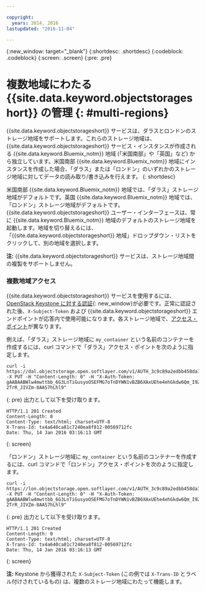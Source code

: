 ```yaml
---

copyright:
  years: 2014, 2016
lastupdated: "2016-11-04"

---
```

{:new_window: target="_blank"}
{:shortdesc: .shortdesc}
{:codeblock: .codeblock}
{:screen: .screen}
{:pre: .pre}

# 複数地域にわたる {{site.data.keyword.objectstorageshort}} の管理 {: #multi-regions}


{{site.data.keyword.objectstorageshort}} サービスは、ダラスとロンドンのストレージ地域をサポートします。これらのストレージ地域は、{{site.data.keyword.objectstorageshort}} サービス・インスタンスが作成される {{site.data.keyword.Bluemix_notm}} 地域 (「米国南部」や「英国」など) から独立しています。米国南部 {{site.data.keyword.Bluemix_notm}} 地域にインスタンスを作成した場合、「ダラス」または「ロンドン」のいずれかのストレージ地域に対してデータの読み取り/書き込みを行えます。
{: shortdesc}

米国南部 {{site.data.keyword.Bluemix_notm}} 地域では、「ダラス」ストレージ地域がデフォルトです。英国 {{site.data.keyword.Bluemix_notm}} 地域では、「ロンドン」ストレージ地域がデフォルトです。{{site.data.keyword.objectstorageshort}} ユーザー・インターフェースは、常に {{site.data.keyword.Bluemix_notm}} 地域のデフォルトのストレージ地域を起動します。地域を切り替えるには、「{{site.data.keyword.objectstorageshort}} 地域」ドロップダウン・リストをクリックして、別の地域を選択します。

**注:** {{site.data.keyword.objectstorageshort}} サービスは、ストレージ地域間の複製をサポートしません。

### 複数地域アクセス

{{site.data.keyword.objectstorageshort}} サービスを使用するには、[OpenStack Keystone に対する認証](../ObjectStorage/os_security.html#keystone-authentication){: new_window}が必要です。正常に認証された後、`X-Subject-Token` および {{site.data.keyword.objectstorageshort}} エンドポイントが応答内で使用可能になります。各ストレージ地域で、[アクセス・ポイント](../ObjectStorage/os_api.html#access-points)が異なります。


例えば、「ダラス」ストレージ地域に `my_container` という名前のコンテナーを作成するには、curl コマンドで「ダラス」アクセス・ポイントを次のように指定します。

  ```
  curl -i https://dal.objectstorage.open.softlayer.com/v1/AUTH_3c9c89a2edbb458da74a9e81e215da9e/my_container -X PUT -H "Content-Length: 0" -H "X-Auth-Token: gAABAABWlw4mwttbb_6G3LnTiGusyoOSEFMG7oTnDYWN1vBZB6XAxUEhe4ehGkdw6Qm_I9ZFFXr8fwcc2KaEbpWbQoglhAvrYTXbrkn8MvErLdnbcT0XK2t5L7lEZyyKQlsgmQWcrch9VOO_OiSKKToORZR7luI-2TrR_JIVZm-8AAS7hLhl9"
  ```
  {: pre}
出力として以下を受け取ります。

  ```
  HTTP/1.1 201 Created
  Content-Length: 0
  Content-Type: text/html; charset=UTF-8
  X-Trans-Id: tx4a640ca81c7240ea8f812-00569712fc
  Date: Thu, 14 Jan 2016 03:16:13 GMT
  ```
  {: screen}

「ロンドン」ストレージ地域に `my_container` という名前のコンテナーを作成するには、curl コマンドで「ロンドン」アクセス・ポイントを次のように指定します。

  ```
  curl -i https://lon.objectstorage.open.softlayer.com/v1/AUTH_3c9c89a2edbb458da74a9e81e215da9e/my_container -X PUT -H "Content-Length: 0" -H "X-Auth-Token: gAABAABWlw4mwttbb_6G3LnTiGusyoOSEFMG7oTnDYWN1vBZB6XAxUEhe4ehGkdw6Qm_I9ZFFXr8fwcc2KaEbpWbQoglhAvrYTXbrkn8MvErLdnbcT0XK2t5L7lEZyyKQlsgmQWcrch9VOO_OiSKKToORZR7luI-2TrR_JIVZm-8AAS7hLhl9"
  ```
  {: pre}
出力として以下を受け取ります。

  ```
  HTTP/1.1 201 Created
  Content-Length: 0
  Content-Type: text/html; charset=UTF-8
  X-Trans-Id: tx4a640ca81c7240ea8f812-00569712fc
  Date: Thu, 14 Jan 2016 03:16:13 GMT
  ```
  {: screen}

**注:** Keystone から獲得された `X-Subject-Token` (この例では `X-Trans-ID` とラベル付けされているもの) は、複数のストレージ地域にわたって機能します。

